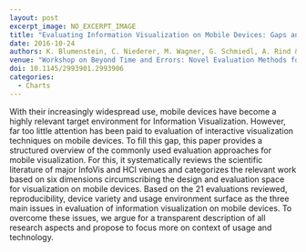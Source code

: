```yaml
---
layout: post
excerpt_image: NO_EXCERPT_IMAGE
title: "Evaluating Information Visualization on Mobile Devices: Gaps and Challenges in the Empirical Evaluation Design Space"
date: 2016-10-24
authors: K. Blumenstein, C. Niederer, M. Wagner, G. Schmiedl, A. Rind & W. Aigner
venue: "Workshop on Beyond Time and Errors: Novel Evaluation Methods for Visualization"
doi: 10.1145/2993901.2993906
categories:
  - Charts
---
```

With their increasingly widespread use, mobile devices have become a highly relevant target environment for Information Visualization. However, far too little attention has been paid to evaluation of interactive visualization techniques on mobile devices. To fill this gap, this paper provides a structured overview of the commonly used evaluation approaches for mobile visualization. For this, it systematically reviews the scientific literature of major InfoVis and HCI venues and categorizes the relevant work based on six dimensions circumscribing the design and evaluation space for visualization on mobile devices. Based on the 21 evaluations reviewed, reproducibility, device variety and usage environment surface as the three main issues in evaluation of information visualization on mobile devices. To overcome these issues, we argue for a transparent description of all research aspects and propose to focus more on context of usage and technology.
